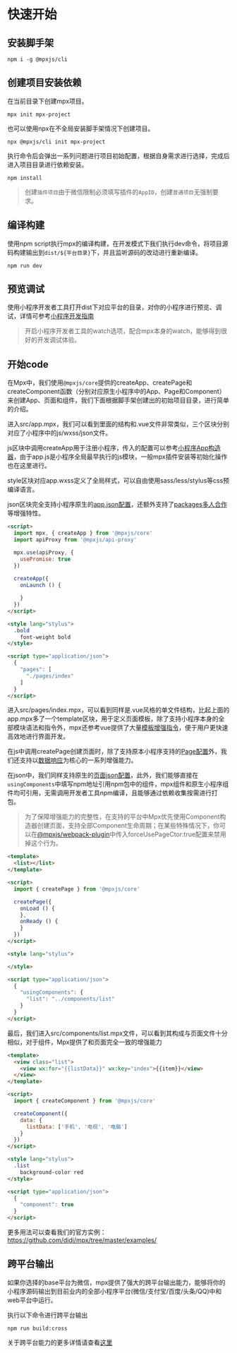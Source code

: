 # 快速开始

## 安装脚手架
```shell
npm i -g @mpxjs/cli
```

## 创建项目安装依赖

在当前目录下创建mpx项目。

```shell
mpx init mpx-project
```

也可以使用npx在不全局安装脚手架情况下创建项目。

```shell
npx @mpxjs/cli init mpx-project
```

执行命令后会弹出一系列问题进行项目初始配置，根据自身需求进行选择，完成后进入项目目录进行依赖安装。

```shell
npm install
```

> 创建`插件项目`由于微信限制必须填写插件的`AppID`，创建`普通项目`无强制要求。

## 编译构建

使用npm script执行mpx的编译构建，在开发模式下我们执行dev命令，将项目源码构建输出到`dist/${平台目录}`下，并且监听源码的改动进行重新编译。

```shell
npm run dev
```

## 预览调试
使用小程序开发者工具打开dist下对应平台的目录，对你的小程序进行预览、调试，详情可参考[小程序开发指南](https://developers.weixin.qq.com/miniprogram/dev/framework/quickstart/getstart.html)

> 开启小程序开发者工具的watch选项，配合mpx本身的watch，能够得到很好的开发调试体验。

## 开始code

在Mpx中，我们使用`@mpxjs/core`提供的createApp、createPage和createComponent函数（分别对应原生小程序中的App、Page和Component）来创建App、页面和组件，我们下面根据脚手架创建出的初始项目目录，进行简单的介绍。

进入src/app.mpx，我们可以看到里面的结构和.vue文件非常类似，三个区块分别对应了小程序中的js/wxss/json文件。

js区块中调用createApp用于注册小程序，传入的配置可以参考[小程序App构造器](https://developers.weixin.qq.com/miniprogram/dev/reference/api/App.html)，由于app.js是小程序全局最早执行的js模块，一般mpx插件安装等初始化操作也在这里进行。

style区块对应app.wxss定义了全局样式，可以自由使用sass/less/stylus等css预编译语言。

json区块完全支持小程序原生的[app.json配置](https://developers.weixin.qq.com/miniprogram/dev/reference/configuration/app.html)，还额外支持了[packages多人合作](../advance/subpackage.md#todoHash)等增强特性。

```html
<script>
  import mpx, { createApp } from '@mpxjs/core'
  import apiProxy from '@mpxjs/api-proxy'

  mpx.use(apiProxy, {
    usePromise: true
  })
  
  createApp({
    onLaunch () {

    }
  })
</script>

<style lang="stylus">
  .bold
    font-weight bold
</style>

<script type="application/json">
  {
    "pages": [
      "./pages/index"
    ]
  }
</script>
```

进入src/pages/index.mpx，可以看到同样是.vue风格的单文件结构，比起上面的app.mpx多了一个template区块，用于定义页面模板，除了支持小程序本身的全部模块语法和指令外，mpx还参考vue提供了大量[模板增强指令](../../api/directives.md)，便于用户更快速高效地进行界面开发。

在js中调用createPage创建页面时，除了支持原本小程序支持的[Page配置](https://developers.weixin.qq.com/miniprogram/dev/reference/api/Page.html)外，我们还支持以[数据响应](./reactive.md)为核心的一系列增强能力。

在json中，我们同样支持原生的[页面json配置](https://developers.weixin.qq.com/miniprogram/dev/reference/configuration/page.html)，此外，我们能够直接在`usingComponents`中填写npm地址引用npm包中的组件，mpx组件和原生小程序组件均可引用，无需调用开发者工具npm编译，且能够通过依赖收集按需进行打包。

> 为了保障增强能力的完整性，在支持的平台中Mpx优先使用Component构造器创建页面，支持全部Component生命周期；在某些特殊情况下，你可以在[@mpxjs/webpack-plugin](../../api/compile.md#todoHash)中传入forceUsePageCtor:true配置来禁用掉这个行为。

```html
<template>
  <list></list>
</template>

<script>
  import { createPage } from '@mpxjs/core'

  createPage({
    onLoad () {
    },
    onReady () {
    }
  })
</script>

<style lang="stylus">

</style>

<script type="application/json">
  {
    "usingComponents": {
      "list": "../components/list"
    }
  }
</script>
```

最后，我们进入src/components/list.mpx文件，可以看到其构成与页面文件十分相似，对于组件，Mpx提供了和页面完全一致的增强能力

```html
<template>
  <view class="list">
    <view wx:for="{{listData}}" wx:key="index">{{item}}</view>
  </view>
</template>

<script>
  import { createComponent } from '@mpxjs/core'

  createComponent({
    data: {
      listData: ['手机', '电视', '电脑']
    }
  })
</script>

<style lang="stylus">
  .list
    background-color red
</style>

<script type="application/json">
  {
    "component": true
  }
</script>
```

更多用法可以查看我们的官方实例：https://github.com/didi/mpx/tree/master/examples/

## 跨平台输出

如果你选择的base平台为微信，mpx提供了强大的跨平台输出能力，能够将你的小程序源码输出到目前业内的全部小程序平台(微信/支付宝/百度/头条/QQ)中和web平台中运行。

执行以下命令进行跨平台输出

```shell
npm run build:cross
```

关于跨平台能力的更多详情请查看[这里](../advance/platform.md#todoHash)



